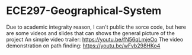 # ECE297-Geographical-System
Due to academic integraity reason, I can't public the sorce code, but here are some videos and slides that can shows the general picture of the project
An simple video trailer: https://youtu.be/fN56qLmjeOo
The video demonstration on path finding: https://youtu.be/wFvb298HKo4
